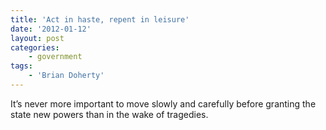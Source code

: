 ```yaml
---
title: 'Act in haste, repent in leisure'
date: '2012-01-12'
layout: post
categories:
    - government
tags:
    - 'Brian Doherty'
---
```


It’s never more important to move slowly and carefully before granting the state new powers than in the wake of tragedies.